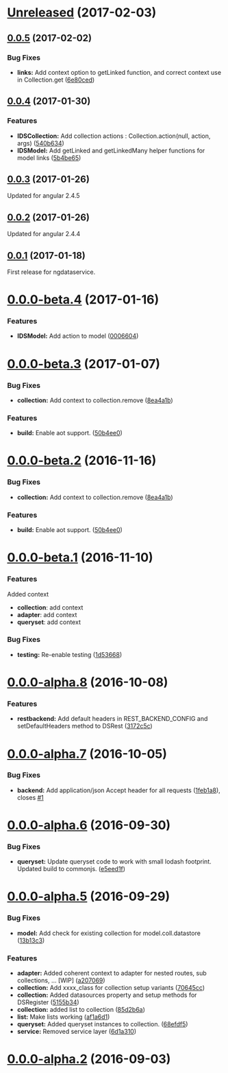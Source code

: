<a name="Unreleased"></a>
# [Unreleased](https://gitlab.com/solidev/ngdataservice/compare/v0.0.6...) (2017-02-03)



<a name="0.0.5"></a>
## [0.0.5](https://gitlab.com/solidev/ngdataservice/compare/0.0.4...v0.0.5) (2017-02-02)


### Bug Fixes

* **links:** Add context option to getLinked function, and correct context use in Collection.get ([6e80ced](https://gitlab.com/solidev/ngdataservice/commit/6e80ced))



<a name="0.0.4"></a>
## [0.0.4](https://gitlab.com/solidev/ngdataservice/compare/0.0.3...v0.0.4) (2017-01-30)


### Features

* **IDSCollection:** Add collection actions : Collection.action(null, action, args) ([540b634](https://gitlab.com/solidev/ngdataservice/commit/540b634))
* **IDSModel:** Add getLinked and getLinkedMany helper functions for model links ([5b4be65](https://gitlab.com/solidev/ngdataservice/commit/5b4be65))



<a name="0.0.3"></a>
## [0.0.3](https://gitlab.com/solidev/ngdataservice/compare/0.0.2...v0.0.3) (2017-01-26)

Updated for angular 2.4.5

<a name="0.0.2"></a>
## [0.0.2](https://gitlab.com/solidev/ngdataservice/compare/0.0.1...v0.0.2) (2017-01-26)

Updated for angular 2.4.4

<a name="0.0.1"></a>
## [0.0.1](https://gitlab.com/solidev/ngdataservice/compare/0.0.0-beta.4...v0.0.1) (2017-01-18)

First release for ngdataservice.

<a name="0.0.0-beta.4"></a>
# [0.0.0-beta.4](https://gitlab.com/solidev/ngdataservice/compare/0.0.0-beta.3...v0.0.0-beta.4) (2017-01-16)


### Features

* **IDSModel:** Add action to model ([0006604](https://gitlab.com/solidev/ngdataservice/commit/0006604))



<a name="0.0.0-beta.3"></a>
# [0.0.0-beta.3](https://gitlab.com/solidev/ngdataservice/compare/0.0.0-beta.1...v0.0.0-beta.3) (2017-01-07)


### Bug Fixes

* **collection:** Add context to collection.remove ([8ea4a1b](https://gitlab.com/solidev/ngdataservice/commit/8ea4a1b))


### Features

* **build:** Enable aot support. ([50b4ee0](https://gitlab.com/solidev/ngdataservice/commit/50b4ee0))



<a name="0.0.0-beta.2"></a>
# [0.0.0-beta.2](https://gitlab.com/solidev/ngdataservice/compare/0.0.0-beta.1...v0.0.0-beta.2) (2016-11-16)


### Bug Fixes

* **collection:** Add context to collection.remove ([8ea4a1b](https://gitlab.com/solidev/ngdataservice/commit/8ea4a1b))


### Features

* **build:** Enable aot support. ([50b4ee0](https://gitlab.com/solidev/ngdataservice/commit/50b4ee0))



<a name="0.0.0-beta.1"></a>
# [0.0.0-beta.1](https://gitlab.com/solidev/ngdataservice/compare/v0.0.0-alpha.8...v0.0.0-beta.1) (2016-11-10)

### Features

Added context

- **collection**: add context
- **adapter**: add context
- **queryset**: add context

### Bug Fixes

* **testing:** Re-enable testing ([1d53668](https://gitlab.com/solidev/ngdataservice/commit/1d53668))



<a name="0.0.0-alpha.8"></a>
# [0.0.0-alpha.8](https://gitlab.com/solidev/ngdataservice/compare/v0.0.0-alpha.7...v0.0.0-alpha.8) (2016-10-08)


### Features

* **restbackend:** Add default headers in REST_BACKEND_CONFIG and setDefaultHeaders method to DSRest ([3172c5c](https://gitlab.com/solidev/ngdataservice/commit/3172c5c))



<a name="0.0.0-alpha.7"></a>
# [0.0.0-alpha.7](https://gitlab.com/solidev/ngdataservice/compare/v0.0.0-alpha.6...v0.0.0-alpha.7) (2016-10-05)


### Bug Fixes

* **backend:** Add application/json Accept header for all requests ([1feb1a8](https://gitlab.com/solidev/ngdataservice/commit/1feb1a8)), closes [#1](https://gitlab.com/solidev/ngdataservice/issues/1)



<a name="0.0.0-alpha.6"></a>
# [0.0.0-alpha.6](https://gitlab.com/solidev/ngdataservice/compare/v0.0.0-alpha.5...v0.0.0-alpha.6) (2016-09-30)


### Bug Fixes

* **queryset:** Update queryset code to work with small lodash footprint. Updated build to commonjs. ([e5eed1f](https://gitlab.com/solidev/ngdataservice/commit/e5eed1f))



<a name="0.0.0-alpha.5"></a>
# [0.0.0-alpha.5](https://gitlab.com/solidev/ngdataservice/compare/v0.0.0-alpha.4...v0.0.0-alpha.5) (2016-09-29)


### Bug Fixes

* **model:** Add check for existing collection for model.coll.datastore ([13b13c3](https://gitlab.com/solidev/ngdataservice/commit/13b13c3))


### Features

* **adapter:** Added coherent context to adapter for nested routes, sub collections, ... [WIP] ([a207069](https://gitlab.com/solidev/ngdataservice/commit/a207069))
* **collection:** Add xxxx_class for collection setup variants ([70645cc](https://gitlab.com/solidev/ngdataservice/commit/70645cc))
* **collection:** Added datasources property and setup methods for DSRegister ([5155b34](https://gitlab.com/solidev/ngdataservice/commit/5155b34))
* **collection:** added list to collection ([85d2b6a](https://gitlab.com/solidev/ngdataservice/commit/85d2b6a))
* **list:** Make lists working ([af1a6d1](https://gitlab.com/solidev/ngdataservice/commit/af1a6d1))
* **queryset:** Added queryset instances to collection. ([68efdf5](https://gitlab.com/solidev/ngdataservice/commit/68efdf5))
* **service:** Removed service layer ([6d1a310](https://gitlab.com/solidev/ngdataservice/commit/6d1a310))



<a name="0.0.0-alpha.2"></a>
# [0.0.0-alpha.2](https://gitlab.com/solidev/ngdataservice/compare/...v0.0.0-alpha.2) (2016-09-03)



